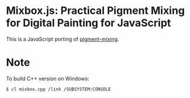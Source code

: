 # Mixbox.js: Practical Pigment Mixing for Digital Painting for JavaScript

This is a JavaScript porting of [pigment-mixing](https://github.com/scrtwpns/pigment-mixing).

# Note


To build C++ version on Windows:


```
$ cl mixbox.cpp /link /SUBSYSTEM:CONSOLE
```